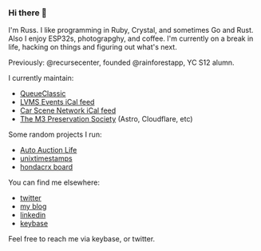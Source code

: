 ### Hi there 👋

I'm Russ. I like programming in Ruby, Crystal, and sometimes Go and Rust. Also I enjoy ESP32s, photograpghy, and coffee. I'm currently on a break in life, hacking on things and figuring out what's next.

Previously: @recursecenter, founded @rainforestapp, YC S12 alumn.

I currently maintain:
- [QueueClassic](https://github.com/QueueClassic/queue_classic)
- [LVMS Events iCal feed](https://github.com/ukd1/lvms-events)
- [Car Scene Network iCal feed](https://github.com/ukd1/las-vegas-car-scene-network-ical)
- [The M3 Preservation Society](https://www.m3preservationsociety.com) (Astro, Cloudflare, etc)

Some random projects I run:
- [Auto Auction Life](https://autoauction.life)
- [unixtimestamps](https://unixtimestamps.rsmith.co)
- [hondacrx board](https://board.hondacrx.co.uk)

You can find me elsewhere:
- [twitter](https://twitter.com/rhs)
- [my blog](https://medium.com/@rhs)
- [linkedin](https://www.linkedin.com/in/russellhowardsmith/)
- [keybase](https://keybase.io/russ)

Feel free to reach me via keybase, or twitter.
